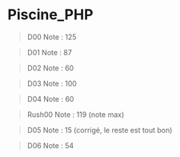# Piscine_PHP

> D00 
Note : 125

> D01 
Note : 87

> D02 
Note : 60

> D03 
Note : 100

> D04 
Note : 60

> Rush00
Note : 119 (note max)

> D05
Note : 15 (corrigé, le reste est tout bon)

> D06
Note : 54
